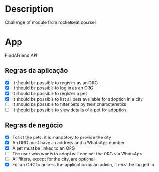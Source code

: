 # Description
Challenge of module from rocketseat course!

# App

FindAFriend API

## Regras da aplicação
- [X] It should be possible to register as an ORG
- [X] It should be possible to log in as an ORG
- [X] It should be possible to register a pet
- [X] It should be possible to list all pets available for adoption in a city
- [ ] It should be possible to filter pets by their characteristics
- [ ] It should be possible to view details of a pet for adoption

## Regras de negócio

- [X] To list the pets, it is mandatory to provide the city
- [X] An ORG must have an address and a WhatsApp number
- [X] A pet must be linked to an ORG
- [ ] The user who wants to adopt will contact the ORG via WhatsApp
- [ ] All filters, except for the city, are optional
- [X] For an ORG to access the application as an admin, it must be logged in
